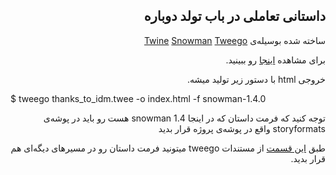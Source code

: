 <div dir="rtl">
  <h2>داستانی تعاملی در باب تولد دوباره</h2>
<p> ساخته شده بوسیله‌ی  <a target="_blank" href="https://twinery.org/">Twine</a>  <a target="_blank" href="https://videlais.github.io/snowman/2/">Snowman</a> <a target="_blank" href="https://www.motoslave.net/tweego/docs/">Tweego</a></p>
  <p>برای مشاهده <a target="_blank" href="https://tnx-to-idm.surge.sh/">اینجا</a> رو ببینید.</p>
  <p>خروجی html با دستور زیر تولید میشه.</p>
  <p dir="ltr">$ tweego thanks_to_idm.twee -o index.html -f snowman-1.4.0</p>
  <p>توجه کنید که فرمت داستان که در اینجا snowman 1.4 هست رو باید در پوشه‌ی storyformats واقع در پوشه‌ی پروژه قرار بدید</p>
  <p> طبق <a href="https://www.motoslave.net/tweego/docs/#getting-started-story-formats-search-directories">این قسمت</a> از مستندات tweego میتونید فرمت داستان رو در مسیر‌های دیگه‌ای هم قرار بدید.
</div>
